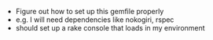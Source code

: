 - Figure out how to set up this gemfile properly
- e.g. I will need dependencies like nokogiri, rspec
- should set up a rake console that loads in my environment
